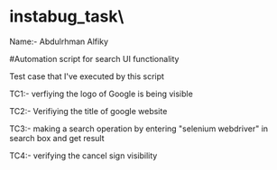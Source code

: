 # instabug_task\

Name:- Abdulrhman Alfiky 

#Automation script for search UI functionality

Test case that I've executed by this script 

TC1:- verfiying the logo of Google is being visible 

TC2:- Verifiying the title of google website

TC3:- making a search operation by entering "selenium webdriver" in search box and get result 

TC4:- verifying the cancel sign visibility
